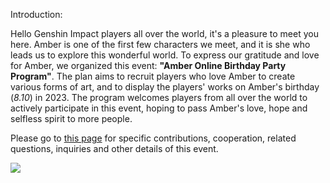 Introduction:

Hello Genshin Impact players all over the world, it's a pleasure to meet you here. Amber is one of the first few characters we meet, and it is she who leads us to explore this wonderful world. To express our gratitude and love for Amber, we organized this event: **"Amber Online Birthday Party Program"**. The plan aims to recruit players who love Amber to create various forms of art, and to display the players' works on Amber's birthday (*8.10*) in 2023. The program welcomes players from all over the world to actively participate in this event, hoping to pass Amber's love, hope and selfless spirit to more people.

Please go to [this page](https://github.com/4everhope/AOBPP-2023/blob/main/ABOPP-2023.md) for specific contributions, cooperation, related questions, inquiries and other details of this event.

![](https://upload-bbs.mihoyo.com/upload/2022/10/28/291128880/9219653b686488fbca8e14d53c5b5048_6599060336183107483.jpg?x-oss-process=image//resize,s_600/quality,q_80/auto-orient,0/interlace,1/format,jpg)
